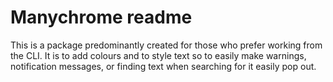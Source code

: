 # Manychrome readme

This is a package predominantly created for those who prefer working from the CLI. It is to add colours and to style text so to easily make warnings, notification messages, or finding text when searching for it easily pop out.


